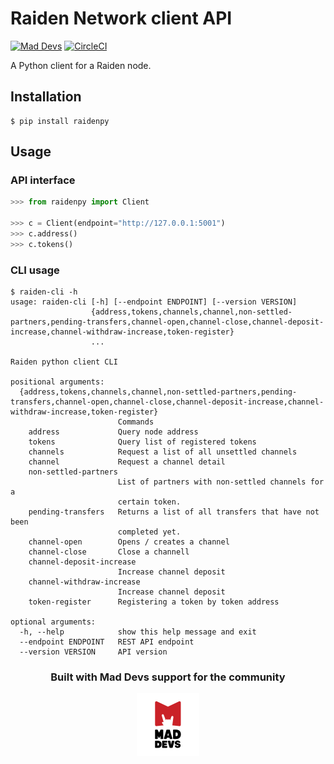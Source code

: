 # Raiden Network client API
[![Mad Devs](https://mdbadge.glitch.me/mdrw.svg)](https://maddevs.io)
[![CircleCI](https://circleci.com/gh/s0b0lev/raiden-python.svg?style=svg&circle-token=e688d9f340fa59202c712ef5e2b8affa614b650c)](https://circleci.com/gh/s0b0lev/raiden-python)

A Python client for a Raiden node.

## Installation

```
$ pip install raidenpy
```

## Usage

### API interface
```python
>>> from raidenpy import Client

>>> c = Client(endpoint="http://127.0.0.1:5001")
>>> c.address()
>>> c.tokens()
```

### CLI usage

```shell
$ raiden-cli -h
usage: raiden-cli [-h] [--endpoint ENDPOINT] [--version VERSION]
                  {address,tokens,channels,channel,non-settled-partners,pending-transfers,channel-open,channel-close,channel-deposit-increase,channel-withdraw-increase,token-register}
                  ...

Raiden python client CLI

positional arguments:
  {address,tokens,channels,channel,non-settled-partners,pending-transfers,channel-open,channel-close,channel-deposit-increase,channel-withdraw-increase,token-register}
                        Commands
    address             Query node address
    tokens              Query list of registered tokens
    channels            Request a list of all unsettled channels
    channel             Request a channel detail
    non-settled-partners
                        List of partners with non-settled channels for a
                        certain token.
    pending-transfers   Returns a list of all transfers that have not been
                        completed yet.
    channel-open        Opens / creates a channel
    channel-close       Close a channell
    channel-deposit-increase
                        Increase channel deposit
    channel-withdraw-increase
                        Increase channel deposit
    token-register      Registering a token by token address

optional arguments:
  -h, --help            show this help message and exit
  --endpoint ENDPOINT   REST API endpoint
  --version VERSION     API version
```

<div align="center">
    <h3>Built with Mad Devs support for the community</h3>
    <a href="https://maddevs.io"><img height="100px" src ="docs/md-logo.png" /></a>
</div>